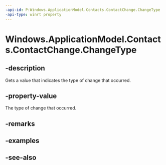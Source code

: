 ----api-id: P:Windows.ApplicationModel.Contacts.ContactChange.ChangeType
-api-type: winrt property
---<!-- Property syntaxpublic Windows.ApplicationModel.Contacts.ContactChangeType ChangeType { get; }--># Windows.ApplicationModel.Contacts.ContactChange.ChangeType## -descriptionGets a value that indicates the type of change that occurred.## -property-valueThe type of change that occurred.## -remarks## -examples## -see-also